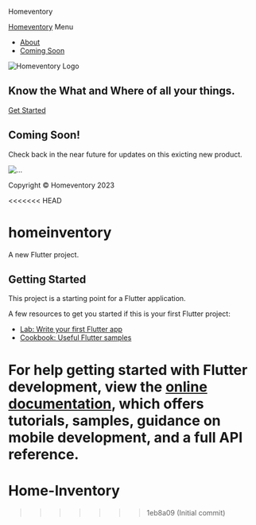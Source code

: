 
Homeventory

[Homeventory](#page-top) Menu

* [About](#about)
* [Coming Soon](#project)


![Homeventory Logo](assets\logos\LogoHQWhite.svg)


Know the **What** and **Where** of all your things.
---------------------------------------------------

[Get Started](#project)

Coming Soon!
------------

Check back in the near future for updates on this exicting new product.

![...](assets/img/ipad.png)




Copyright © Homeventory 2023

<<<<<<< HEAD
# homeinventory

A new Flutter project.

## Getting Started

This project is a starting point for a Flutter application.

A few resources to get you started if this is your first Flutter project:

- [Lab: Write your first Flutter app](https://docs.flutter.dev/get-started/codelab)
- [Cookbook: Useful Flutter samples](https://docs.flutter.dev/cookbook)

For help getting started with Flutter development, view the
[online documentation](https://docs.flutter.dev/), which offers tutorials,
samples, guidance on mobile development, and a full API reference.
=======
# Home-Inventory
>>>>>>> 1eb8a09 (Initial commit)

